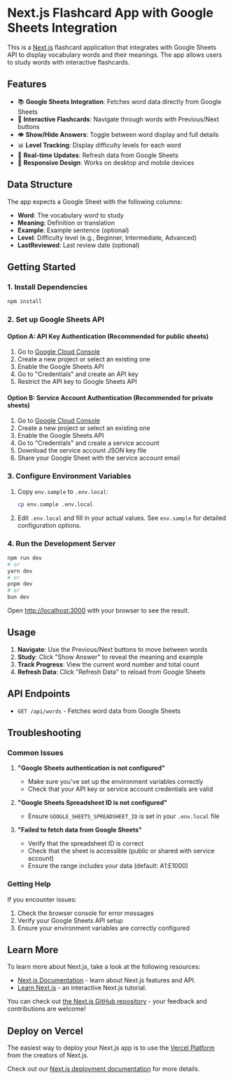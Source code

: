 # Next.js Flashcard App with Google Sheets Integration

This is a [Next.js](https://nextjs.org) flashcard application that integrates with Google Sheets API to display vocabulary words and their meanings. The app allows users to study words with interactive flashcards.

## Features

- 📚 **Google Sheets Integration**: Fetches word data directly from Google Sheets
- 🎴 **Interactive Flashcards**: Navigate through words with Previous/Next buttons
- 👁️ **Show/Hide Answers**: Toggle between word display and full details
- 📊 **Level Tracking**: Display difficulty levels for each word
- 🔄 **Real-time Updates**: Refresh data from Google Sheets
- 📱 **Responsive Design**: Works on desktop and mobile devices

## Data Structure

The app expects a Google Sheet with the following columns:
- **Word**: The vocabulary word to study
- **Meaning**: Definition or translation
- **Example**: Example sentence (optional)
- **Level**: Difficulty level (e.g., Beginner, Intermediate, Advanced)
- **LastReviewed**: Last review date (optional)

## Getting Started

### 1. Install Dependencies

```bash
npm install
```

### 2. Set up Google Sheets API

#### Option A: API Key Authentication (Recommended for public sheets)

1. Go to [Google Cloud Console](https://console.cloud.google.com/)
2. Create a new project or select an existing one
3. Enable the Google Sheets API
4. Go to "Credentials" and create an API key
5. Restrict the API key to Google Sheets API

#### Option B: Service Account Authentication (Recommended for private sheets)

1. Go to [Google Cloud Console](https://console.cloud.google.com/)
2. Create a new project or select an existing one
3. Enable the Google Sheets API
4. Go to "Credentials" and create a service account
5. Download the service account JSON key file
6. Share your Google Sheet with the service account email

### 3. Configure Environment Variables

1. Copy `env.sample` to `.env.local`:
   ```bash
   cp env.sample .env.local
   ```

2. Edit `.env.local` and fill in your actual values. See `env.sample` for detailed configuration options.

### 4. Run the Development Server

```bash
npm run dev
# or
yarn dev
# or
pnpm dev
# or
bun dev
```

Open [http://localhost:3000](http://localhost:3000) with your browser to see the result.

## Usage

1. **Navigate**: Use the Previous/Next buttons to move between words
2. **Study**: Click "Show Answer" to reveal the meaning and example
3. **Track Progress**: View the current word number and total count
4. **Refresh Data**: Click "Refresh Data" to reload from Google Sheets

## API Endpoints

- `GET /api/words` - Fetches word data from Google Sheets

## Troubleshooting

### Common Issues

1. **"Google Sheets authentication is not configured"**
   - Make sure you've set up the environment variables correctly
   - Check that your API key or service account credentials are valid

2. **"Google Sheets Spreadsheet ID is not configured"**
   - Ensure `GOOGLE_SHEETS_SPREADSHEET_ID` is set in your `.env.local` file

3. **"Failed to fetch data from Google Sheets"**
   - Verify that the spreadsheet ID is correct
   - Check that the sheet is accessible (public or shared with service account)
   - Ensure the range includes your data (default: A1:E1000)

### Getting Help

If you encounter issues:
1. Check the browser console for error messages
2. Verify your Google Sheets API setup
3. Ensure your environment variables are correctly configured

## Learn More

To learn more about Next.js, take a look at the following resources:

- [Next.js Documentation](https://nextjs.org/docs) - learn about Next.js features and API.
- [Learn Next.js](https://nextjs.org/learn) - an interactive Next.js tutorial.

You can check out [the Next.js GitHub repository](https://github.com/vercel/next.js) - your feedback and contributions are welcome!

## Deploy on Vercel

The easiest way to deploy your Next.js app is to use the [Vercel Platform](https://vercel.com/new?utm_medium=default-template&filter=next.js&utm_source=create-next-app&utm_campaign=create-next-app-readme) from the creators of Next.js.

Check out our [Next.js deployment documentation](https://nextjs.org/docs/app/building-your-application/deploying) for more details.
